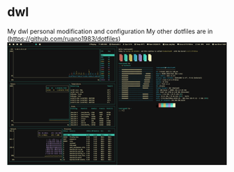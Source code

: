 # dwl
My dwl personal modification and configuration
My other dotfiles are in (https://github.com/ruano1983/dotfiles)
![](/misc/1761656709_grim.png)

